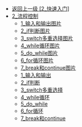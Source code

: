 - [返回上一级 [2_快速入门]](page/后端/JavaNote/2_Java(书栈)/2_快速入门/)
- [2_流程控制](page/后端/JavaNote/2_Java(书栈)/2_快速入门/2_流程控制/)
  - [1_输入和输出图片](page/后端/JavaNote/2_Java(书栈)/2_快速入门/2_流程控制/1_输入和输出图片/)
  - [2_if判断图片](page/后端/JavaNote/2_Java(书栈)/2_快速入门/2_流程控制/2_if判断图片/)
  - [3_switch多重选择图片](page/后端/JavaNote/2_Java(书栈)/2_快速入门/2_流程控制/3_switch多重选择图片/)
  - [4_while循环图片](page/后端/JavaNote/2_Java(书栈)/2_快速入门/2_流程控制/4_while循环图片/)
  - [5_do_while图片](page/后端/JavaNote/2_Java(书栈)/2_快速入门/2_流程控制/5_do_while图片/)
  - [6_for循环图片](page/后端/JavaNote/2_Java(书栈)/2_快速入门/2_流程控制/6_for循环图片/)
  - [7_break和continue图片](page/后端/JavaNote/2_Java(书栈)/2_快速入门/2_流程控制/7_break和continue图片/)
  - [1_输入和输出](page/后端/JavaNote/2_Java(书栈)/2_快速入门/2_流程控制/1_输入和输出.md)
  - [2_if判断](page/后端/JavaNote/2_Java(书栈)/2_快速入门/2_流程控制/2_if判断.md)
  - [3_switch多重选择](page/后端/JavaNote/2_Java(书栈)/2_快速入门/2_流程控制/3_switch多重选择.md)
  - [4_while循环](page/后端/JavaNote/2_Java(书栈)/2_快速入门/2_流程控制/4_while循环.md)
  - [5_do_while](page/后端/JavaNote/2_Java(书栈)/2_快速入门/2_流程控制/5_do_while.md)
  - [6_for循环](page/后端/JavaNote/2_Java(书栈)/2_快速入门/2_流程控制/6_for循环.md)
  - [7_break和continue](page/后端/JavaNote/2_Java(书栈)/2_快速入门/2_流程控制/7_break和continue.md)

